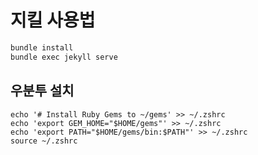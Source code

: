 # 지킬 사용법

```bash
bundle install
bundle exec jekyll serve
```

## 우분투 설치

```
echo '# Install Ruby Gems to ~/gems' >> ~/.zshrc
echo 'export GEM_HOME="$HOME/gems"' >> ~/.zshrc
echo 'export PATH="$HOME/gems/bin:$PATH"' >> ~/.zshrc
source ~/.zshrc
```